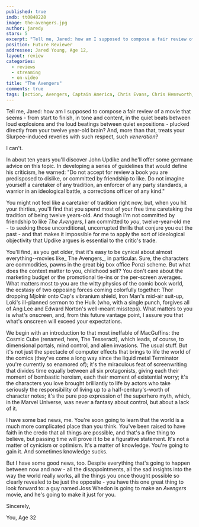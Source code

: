 ```yaml
---
published: true
imdb: tt0848228
image: the-avengers.jpg
author: jaredy
stars: 5
excerpt: "Tell me, Jared: how am I supposed to compose a fair review of a movie that seems &ndash; from start to finish, in tone and content, in the quiet beats between loud explosions and the loud beatings between quiet expositions &ndash; plucked directly from your twelve year-old brain? And, more than that, treats your Slurpee-induced reveries with such respect, such <em>veneration</em>?&nbsp;"
position: Future Reviewer
addressee: Jared Young, Age 12,
layout: review
categories:
  - reviews
  - streaming
  - on-video
title: "The Avengers"
comments: true
tags: [action, Avengers, Captain America, Chris Evans, Chris Hemsworth, comics, Hulk, Iron Man, Joss Whedon, Letters, Mark Ruffalo, Robert Downey Jr., Thor]
---
```

Tell me, Jared: how am I supposed to compose a fair review of a movie that seems - from start to finish, in tone and content, in the quiet beats between loud explosions and the loud beatings between quiet expositions - plucked directly from your twelve year-old brain? And, more than that, treats your Slurpee-induced reveries with such respect, such _veneration_? 

I can't.

In about ten years you'll discover John Updike and he'll offer some germane advice on this topic. In developing a series of guidelines that would define his criticism, he warned: "Do not accept for review a book you are predisposed to dislike, or committed by friendship to like. Do not imagine yourself a caretaker of any tradition, an enforcer of any party standards, a warrior in an ideological battle, a corrections officer of any kind."

You might not feel like a caretaker of tradition right now, but, when you hit your thirties, you'll find that you spend most of your free time caretaking the tradition of being twelve years-old. And though I'm not committed by friendship to like _The Avengers_, I am committed to _you_, twelve-year-old me - to seeking those unconditional, uncorrupted thrills that conjure you out the past - and that makes it impossible for me to apply the sort of ideological objectivity that Updike argues is essential to the critic's trade.  

You'll find, as you get older, that it's easy to be cynical about almost everything--movies like_ The Avengers_, in particular. Sure, the characters are commodities, pawns in the great big box office Ponzi scheme. But what does the context matter to you, childhood self? You don't care about the marketing budget or the promotional tie-ins or the per-screen averages. What matters most to you are the witty physics of the comic book world, the ecstasy of two opposing forces coming colorfully together: Thor dropping Mjolnir onto Cap's vibranium shield, Iron Man's mid-air suit-up, Loki's ill-planned sermon to the Hulk (who, with a single punch, forgives all of Ang Lee and Edward Norton's well-meant missteps). What matters to you is what's onscreen, and, from this future vantage point, I assure you that what's onscreen will exceed your expectations.

We begin with an introduction to that most ineffable of MacGuffins: the Cosmic Cube (renamed, here, The Tesseract), which leads, of course, to dimensional portals, mind control, and alien invasions. The usual stuff. But it's not just the spectacle of computer effects that brings to life the world of the comics (they've come a long way since the liquid metal Terminator you're currently so enamored of); it's the miraculous feat of screenwriting that divides time equally between all six protagonists, giving each their moment of bombastic heroism, each their moment of existential worry; it's the characters you love brought brilliantly to life by actors who take seriously the responsibility of living up to a half-century's-worth of character notes; it's the pure pop expression of the superhero myth, which, in the Marvel Universe, was never a fantasy about control, but about a lack of it.  

I have some bad news, me. You're soon going to learn that the world is a much more complicated place than you think. You've been raised to have faith in the credo that all things are possible, and that's a fine thing to believe, but passing time will prove it to be a figurative statement.  It's not a matter of cynicism or optimism. It's a matter of knowledge. You're going to gain it. And sometimes knowledge sucks. 

But I have some good news, too. Despite everything that's going to happen between now and now - all the disappointments, all the sad insights into the way the world really works, all the things you once thought possible so clearly revealed to be just the opposite - you have this one great thing to look forward to: a guy named Joss Whedon is going to make an _Avengers_ movie, and he's going to make it just for you.

Sincerely,

You, Age 32